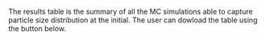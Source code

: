 The results table is the summary of all the MC simulations able to capture 
particle size distribution at the initial. 
The user can dowload the table using the button below.
